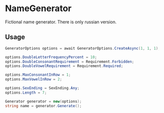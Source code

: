 # NameGenerator

Fictional name generator. There is only russian version.

## Usage

```cs
GeneratorOptions options = await GeneratorOptions.CreateAsync(1, 1, 1);

options.DoubleLetterFrequencyPercent = 10;
options.DoubleConsonantRequirement = Requirement.Forbidden;
options.DoubleVowelRequirement = Requirement.Required;

options.MaxConsonantInRow = 1;
options.MaxVowelInRow = 2;

options.SexEnding = SexEnding.Any;
options.Length = 7;

Generator generator = new(options);
string name = generator.Generate();
```



